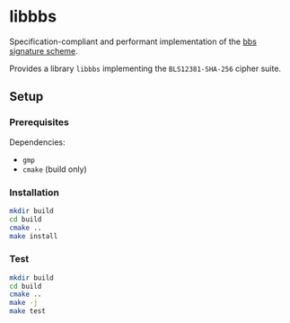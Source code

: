 # libbbs

Specification-compliant and performant implementation of the [bbs signature scheme](https://www.ietf.org/archive/id/draft-irtf-cfrg-bbs-signatures-05.html).

Provides a library `libbbs` implementing the `BLS12381-SHA-256` cipher suite.

## Setup

### Prerequisites

Dependencies:

- `gmp`
- `cmake` (build only)

### Installation

```zsh
mkdir build
cd build
cmake ..
make install
```

### Test

```zsh
mkdir build
cd build
cmake ..
make -j
make test
```

